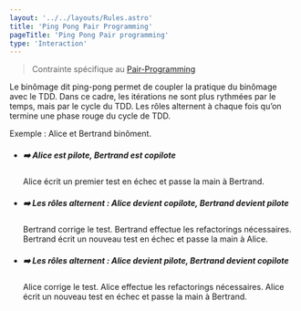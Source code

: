 ```yaml
---
layout: '../../layouts/Rules.astro'
title: 'Ping Pong Pair Programming'
pageTitle: 'Ping Pong Pair programming'
type: 'Interaction'
---
```


> Contrainte spécifique au [Pair-Programming](/rules/pair-progamming)

Le binômage dit ping-pong permet de coupler la pratique du binômage avec le TDD. Dans ce cadre, les itérations ne sont plus rythmées par le temps, mais par le cycle du TDD. Les rôles alternent à chaque fois qu’on termine une phase rouge du cycle de TDD.

Exemple : Alice et Bertrand binôment.

- ##### ➡️ Alice est pilote, Bertrand est copilote
  Alice écrit un premier test en échec et passe la main à Bertrand.
- ##### ➡️ Les rôles alternent : Alice devient copilote, Bertrand devient pilote
  Bertrand corrige le test.
  Bertrand effectue les refactorings nécessaires.
  Bertrand écrit un nouveau test en échec et passe la main à Alice.
- ##### ➡️ Les rôles alternent : Alice devient pilote, Bertrand devient copilote
  Alice corrige le test.
  Alice effectue les refactorings nécessaires.
  Alice écrit un nouveau test en échec et passe la main à Bertrand.
  
